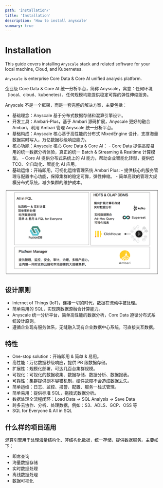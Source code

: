 ```yaml
---
path: 'installation/'
title: 'Installation'
description: 'How to install anyscale'
summary: true
---
```


# Installation

This guide covers installing `Anyscale` stack and related software for your local machine, Cloud, and Kubernetes.

`Anyscale` is enterprise Core Data & Core AI unified analysis platform.

企业级 Core Data & Core AI 统一分析平台，简称 Anyscale，寓意：任何环境（local、cloud、kubenetes）、任何规模均能提供稳定可靠的弹性伸缩服务。

Anyscale 不是一个框架，而是一套完整的解决方案，主要包括：

- 基础理念：Anyscale 基于分布式数据存储和混算引擎设计。
- 开发工具：Ambari-Plus，基于 Ambari 源码扩展，Anyscale 更好的融合 Ambari，利用 Ambari 管理 Anyscale 统一分析平台。
- 基础构成：Anyscale 核心基于高性能的分布式 MixedEngine 设计，支撑海量数据实时写入，万亿数据秒级响应能力。
- 核心功能：Anyscale 核心 Core Data & Core AI： - Core Data 提供高度易用的统一数据分析体验，真正的统一 Batch & Streaming & Realtime 计算模型。 - Core AI 提供分布式系统上的 AI 能力，帮助企业智能化转型，提供低 TCO、全自动化、智能化 AI 应用。
- 基础运维：开箱即用，可视化运维管理系统 Ambari Plus: - 提供核心的服务管理与配置中心功能，保障集群的稳定可靠，弹性伸缩。 - 简单高效的管理大规模分布式系统，减少集群的维护成本。

![Anyscale v1](images/anysclea-v1.png)

## 设计原则

- Internet of Things (IoT)，连接一切的时代，数据在流动中被处理。
- 简单易用的 SQL，实现跨数据源融合计算能力。
- Anyscale 统一分析平台，简单高性能的数据分析，Core Data 遵循分布式系统设计原则。
- 遵循企业现有服务体系，无缝融入现有企业数据中心系统，可直接交互数据。

## 特性

- One-stop solution：开箱即用 & 简单 & 易用。
- 高性能：万亿数据秒级响应，提供 PB 级数据存储。
- 扩展性：规模化部署，可达几百台集群规模。
- 可视化：可视化的数据收集、数据存储、数据分析、数据报表。
- 可靠性：集群提供副本容错机制，硬件故障不会造成数据丢失。
- 简单运维：日志、监控、报警、配置、服务一栈式管理。
- 简单易用：提供标准 SQL，拖拽式数据分析。
- 数据处理全流程闭环：Load Data -> SQL Analysis -> Save Data
- 跨多云协作、分析、处理数据，例如：S3、ADLS、GCP、OSS 等
- SQL for Everyone & All in SQL

## 什么样的项目适用

混算引擎用于处理海量结构化、非结构化数据，统一存储，提供数据服务。主要如下：

- 即席查询
- 海量数据存储
- 实时数据处理
- 离线数据处理
- 数据可视化
